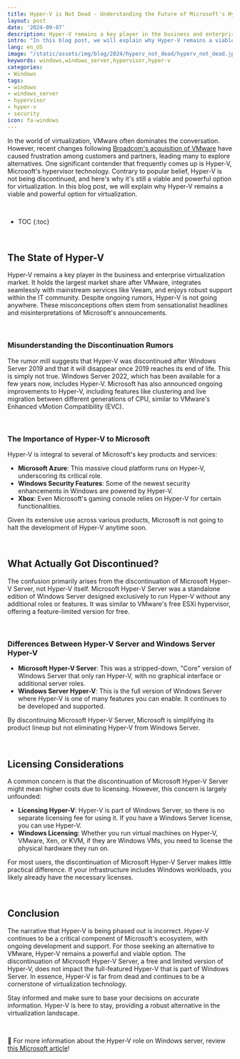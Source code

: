 ```yaml
---
title: Hyper-V is Not Dead - Understanding the Future of Microsoft's Hypervisor
layout: post
date: '2024-09-07'
description: Hyper-V remains a key player in the business and enterprise virtualization market.
intro: "In this blog post, we will explain why Hyper-V remains a viable and powerful option for virtualization."
lang: en_US
image: "/static/assets/img/blog/2024/hyperv_not_dead/hyperv_not_dead.jpg"
keywords: windows,windows_server,hypervisor,hyper-v
categories:
- Windows
tags:
- windows
- windows_server
- hypervisor
- hyper-v
- security
icon: fa-windows
---
```


In the world of virtualization, VMware often dominates the conversation. However, recent changes following [Broadcom's acquisition of VMware](https://investors.broadcom.com/news-releases/news-release-details/broadcom-completes-acquisition-vmware) have caused frustration among customers and partners, leading many to explore alternatives. One significant contender that frequently comes up is Hyper-V, Microsoft's hypervisor technology. Contrary to popular belief, Hyper-V is not being discontinued, and here's why it's still a viable and powerful option for virtualization. In this blog post, we will explain why Hyper-V remains a viable and powerful option for virtualization.

<br>

* TOC 
{:toc}

<br>

## The State of Hyper-V

Hyper-V remains a key player in the business and enterprise virtualization market. It holds the largest market share after VMware, integrates seamlessly with mainstream services like Veeam, and enjoys robust support within the IT community. Despite ongoing rumors, Hyper-V is not going anywhere. These misconceptions often stem from sensationalist headlines and misinterpretations of Microsoft's announcements.

<br>

### Misunderstanding the Discontinuation Rumors

The rumor mill suggests that Hyper-V was discontinued after Windows Server 2019 and that it will disappear once 2019 reaches its end of life. This is simply not true. Windows Server 2022, which has been available for a few years now, includes Hyper-V. Microsoft has also announced ongoing improvements to Hyper-V, including features like clustering and live migration between different generations of CPU, similar to VMware's Enhanced vMotion Compatibility (EVC).

<br>

### The Importance of Hyper-V to Microsoft

Hyper-V is integral to several of Microsoft's key products and services:

- **Microsoft Azure**: This massive cloud platform runs on Hyper-V, underscoring its critical role.
- **Windows Security Features**: Some of the newest security enhancements in Windows are powered by Hyper-V.
- **Xbox**: Even Microsoft's gaming console relies on Hyper-V for certain functionalities.

Given its extensive use across various products, Microsoft is not going to halt the development of Hyper-V anytime soon.

<br>

## What Actually Got Discontinued?

The confusion primarily arises from the discontinuation of Microsoft Hyper-V Server, not Hyper-V itself. Microsoft Hyper-V Server was a standalone edition of Windows Server designed exclusively to run Hyper-V without any additional roles or features. It was similar to VMware's free ESXi hypervisor, offering a feature-limited version for free.

<br>

### Differences Between Hyper-V Server and Windows Server Hyper-V

- **Microsoft Hyper-V Server**: This was a stripped-down, "Core" version of Windows Server that only ran Hyper-V, with no graphical interface or additional server roles.
- **Windows Server Hyper-V**: This is the full version of Windows Server where Hyper-V is one of many features you can enable. It continues to be developed and supported.

By discontinuing Microsoft Hyper-V Server, Microsoft is simplifying its product lineup but not eliminating Hyper-V from Windows Server. 

<br>

## Licensing Considerations

A common concern is that the discontinuation of Microsoft Hyper-V Server might mean higher costs due to licensing. However, this concern is largely unfounded:

- **Licensing Hyper-V**: Hyper-V is part of Windows Server, so there is no separate licensing fee for using it. If you have a Windows Server license, you can use Hyper-V.
- **Windows Licensing**: Whether you run virtual machines on Hyper-V, VMware, Xen, or KVM, if they are Windows VMs, you need to license the physical hardware they run on.

For most users, the discontinuation of Microsoft Hyper-V Server makes little practical difference. If your infrastructure includes Windows workloads, you likely already have the necessary licenses.

<br>

## Conclusion

The narrative that Hyper-V is being phased out is incorrect. Hyper-V continues to be a critical component of Microsoft's ecosystem, with ongoing development and support. For those seeking an alternative to VMware, Hyper-V remains a powerful and viable option. The discontinuation of Microsoft Hyper-V Server, a free and limited version of Hyper-V, does not impact the full-featured Hyper-V that is part of Windows Server. In essence, Hyper-V is far from dead and continues to be a cornerstone of virtualization technology.

Stay informed and make sure to base your decisions on accurate information. Hyper-V is here to stay, providing a robust alternative in the virtualization landscape.


<br>

📝 For more information about the Hyper-V role on Windows server, review [this Microsoft article](https://learn.microsoft.com/en-us/windows-server/virtualization/hyper-v/hyper-v-on-windows-server)!
